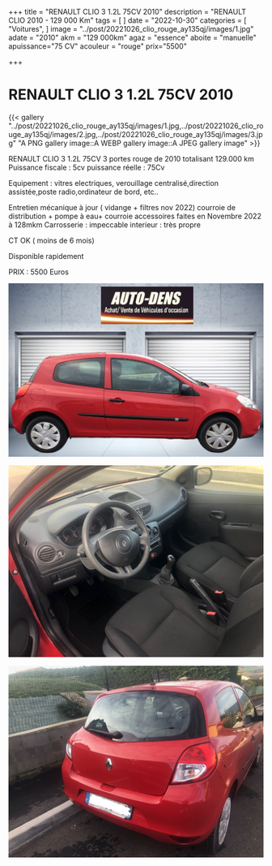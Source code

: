 +++
title = "RENAULT CLIO 3 1.2L 75CV 2010"
description = "RENAULT CLIO 2010 - 129 000 Km"
tags = [
]
date = "2022-10-30"
categories = [
    "Voitures",
]
image = "../post/20221026_clio_rouge_ay135qj/images/1.jpg"
adate = "2010"
akm = "129 000km"
agaz = "essence"
aboite = "manuelle"
apuissance="75 CV"
acouleur = "rouge"
prix="5500"

+++

# RENAULT CLIO 3 1.2L 75CV 2010

{{< gallery "../post/20221026_clio_rouge_ay135qj/images/1.jpg,../post/20221026_clio_rouge_ay135qj/images/2.jpg,../post/20221026_clio_rouge_ay135qj/images/3.jpg" "A PNG gallery image::A WEBP gallery image::A JPEG gallery image" >}}


RENAULT CLIO 3 1.2L 75CV  3 portes rouge de 2010 totalisant 129.000 km
Puissance fiscale : 5cv
puissance réelle : 75Cv

Equipement : vitres electriques, verouillage centralisé,direction assistée,poste radio,ordinateur de bord, etc..

Entretien mécanique à jour ( vidange + filtres nov 2022)
courroie de distribution + pompe à eau+ courroie accessoires faites en Novembre 2022 à 128mkm
Carrosserie : impeccable
interieur : très propre

CT OK ( moins de 6 mois)


Disponible rapidement

PRIX : 5500 Euros


<!-- more -->


![](images/1.jpg)

![](images/2.jpg)

![](images/3.jpg)

